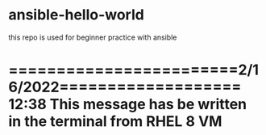 # ansible-hello-world
this repo is used for beginner practice with ansible

========================2/16/2022===================
12:38
This message has be written in the terminal from
RHEL 8 VM
===================================================
